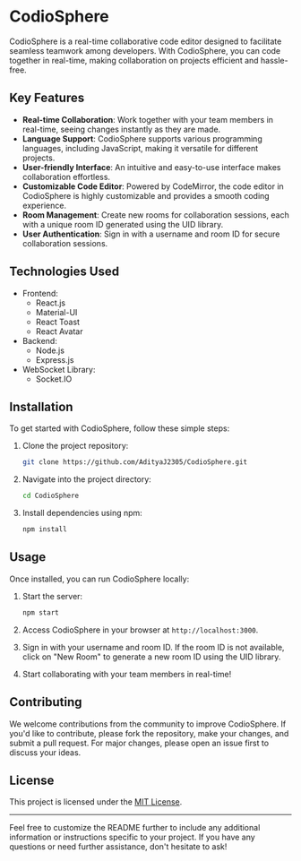 <!-- package; npm add uuid;
mui
toast
react avatar 

navigate ki state ki jgah localstorage  -->

# CodioSphere

CodioSphere is a real-time collaborative code editor designed to facilitate seamless teamwork among developers. With CodioSphere, you can code together in real-time, making collaboration on projects efficient and hassle-free.

## Key Features

- **Real-time Collaboration**: Work together with your team members in real-time, seeing changes instantly as they are made.
- **Language Support**: CodioSphere supports various programming languages, including JavaScript, making it versatile for different projects.
- **User-friendly Interface**: An intuitive and easy-to-use interface makes collaboration effortless.
- **Customizable Code Editor**: Powered by CodeMirror, the code editor in CodioSphere is highly customizable and provides a smooth coding experience.
- **Room Management**: Create new rooms for collaboration sessions, each with a unique room ID generated using the UID library.
- **User Authentication**: Sign in with a username and room ID for secure collaboration sessions.

## Technologies Used

- Frontend:
  - React.js
  - Material-UI
  - React Toast
  - React Avatar
- Backend:
  - Node.js
  - Express.js
- WebSocket Library:
  - Socket.IO

## Installation

To get started with CodioSphere, follow these simple steps:

1. Clone the project repository:
   ```bash
   git clone https://github.com/AdityaJ2305/CodioSphere.git
   ```

2. Navigate into the project directory:
   ```bash
   cd CodioSphere
   ```

3. Install dependencies using npm:
   ```bash
   npm install
   ```

## Usage

Once installed, you can run CodioSphere locally:

1. Start the server:
   ```bash
   npm start
   ```

2. Access CodioSphere in your browser at `http://localhost:3000`.

3. Sign in with your username and room ID. If the room ID is not available, click on "New Room" to generate a new room ID using the UID library.

4. Start collaborating with your team members in real-time!

## Contributing

We welcome contributions from the community to improve CodioSphere. If you'd like to contribute, please fork the repository, make your changes, and submit a pull request. For major changes, please open an issue first to discuss your ideas.

## License

This project is licensed under the [MIT License](LICENSE).

---

Feel free to customize the README further to include any additional information or instructions specific to your project. If you have any questions or need further assistance, don't hesitate to ask!